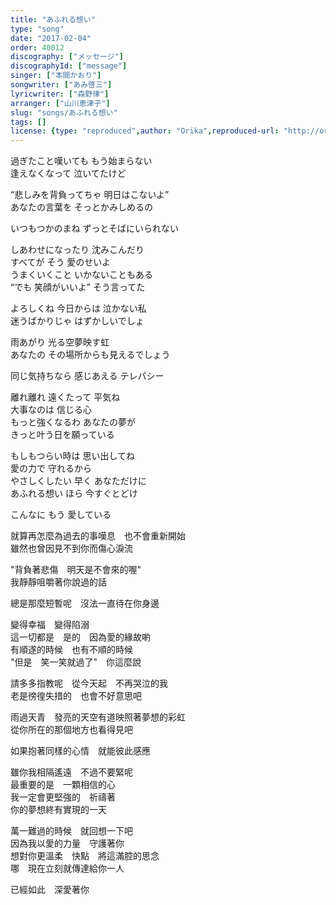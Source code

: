 ```yaml
---
title: "あふれる想い"
type: "song"
date: "2017-02-04"
order: 40012
discography: ["メッセージ"]
discographyId: ["message"]
singer: ["本間かおり"]
songwriter: ["あみ啓三"]
lyricwriter: ["森野律"]
arranger: ["山川恵津子"]
slug: "songs/あふれる想い"
tags: []
license: {type: "reproduced",author: "Orika",reproduced-url: "http://orikamushi.myweb.hinet.net",reproduced-website: "織歌蟲"}
---
```


過ぎたこと嘆いても もう始まらない   
逢えなくなって 泣いてたけど   
  
“悲しみを背負ってちゃ 明日はこないよ”   
あなたの言葉を そっとかみしめるの   
  
いつもつかのまね ずっとそばにいられない   
  
しあわせになったり 沈みこんだり   
すべてが そう 愛のせいよ   
うまくいくこと いかないこともある   
“でも 笑顔がいいよ” そう言ってた   
  
よろしくね 今日からは 泣かない私   
迷うばかりじゃ はずかしいでしょ   
  
雨あがり 光る空夢映す虹   
あなたの その場所からも見えるでしょう   
  
同じ気持ちなら 感じあえる テレパシー   
  
離れ離れ 遠くたって 平気ね   
大事なのは 信じる心   
もっと強くなるわ あなたの夢が   
きっと叶う日を願っている   
  
もしもつらい時は 思い出してね   
愛の力で 守れるから   
やさしくしたい 早く あなただけに   
あふれる想い ほら 今すぐとどけ   
  
こんなに もう 愛している  
  
就算再怎麼為過去的事嘆息　也不會重新開始  
雖然也曾因見不到你而傷心淚流  
  
"背負著悲傷　明天是不會來的喔"  
我靜靜咀嚼著你說過的話  
  
總是那麼短暫呢　沒法一直待在你身邊  
  
變得幸福　變得陷溺  
這一切都是　是的　因為愛的緣故喲  
有順遂的時候　也有不順的時候  
"但是　笑一笑就過了"　你這麼說  
  
請多多指教呢　從今天起　不再哭泣的我  
老是徬徨失措的　也會不好意思吧  
  
雨過天青　發亮的天空有道映照著夢想的彩虹  
從你所在的那個地方也看得見吧  
  
如果抱著同樣的心情　就能彼此感應  
  
雖你我相隔遙遠　不過不要緊呢  
最重要的是　一顆相信的心  
我一定會更堅強的　祈禱著  
你的夢想終有實現的一天  
  
萬一難過的時候　就回想一下吧  
因為我以愛的力量　守護著你  
想對你更溫柔　快點　將這滿腔的思念  
哪　現在立刻就傳達給你一人  
  
已經如此　深愛著你
